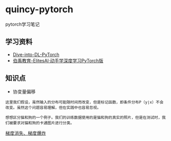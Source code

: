 # quincy-pytorch
pytorch学习笔记

## 学习资料
- [Dive-into-DL-PyTorch](https://github.com/ShusenTang/Dive-into-DL-PyTorch)
- [伯禹教育-ElitesAI·动手学深度学习PyTorch版](https://www.boyuai.com/elites/course/cZu18YmweLv10OeV)

## 知识点

- 协变量偏移
```text
这里我们假设，虽然输入的分布可能随时间而改变，但是标记函数，即条件分布P（y∣x）不会改变。虽然这个问题容易理解，但在实践中也容易忽视。

想想区分猫和狗的一个例子。我们的训练数据使用的是猫和狗的真实的照片，但是在测试时，我们被要求对猫和狗的卡通图片进行分类。
```
[梯度消失、梯度爆炸](https://www.boyuai.com/elites/course/cZu18YmweLv10OeV/jupyter/0-S8U3RMs-8Eq2qWsGSzF)

